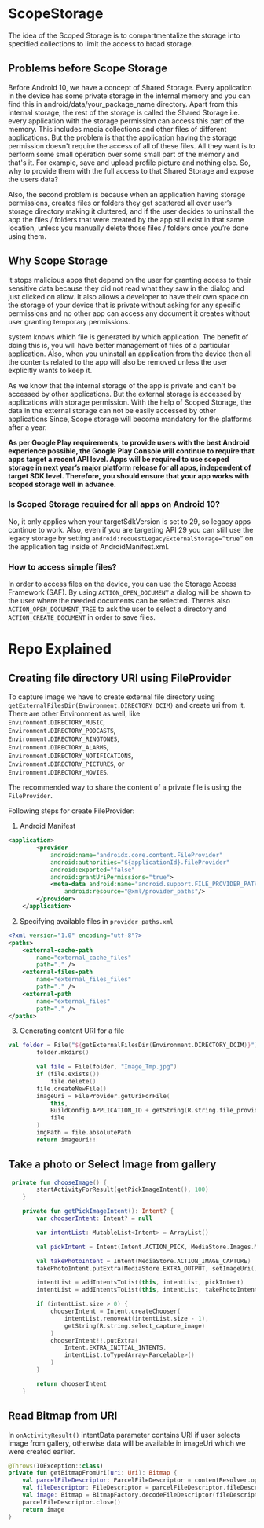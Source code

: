 # ScopeStorage
The idea of the Scoped Storage is to compartmentalize the storage into specified collections to limit the access to broad storage.

## Problems before Scope Storage
Before Android 10, we have a concept of Shared Storage. Every application in the device has some private storage in the internal memory and you can find this in android/data/your_package_name directory. Apart from this internal storage, the rest of the storage is called the Shared Storage i.e. every application with the storage permission can access this part of the memory. This includes media collections and other files of different applications. But the problem is that the application having the storage permission doesn't require the access of all of these files. All they want is to perform some small operation over some small part of the memory and that's it. For example, save and upload profile picture and nothing else. So, why to provide them with the full access to that Shared Storage and expose the users data?

Also, the second problem is because when an application having storage permissions, creates files or folders they get scattered all over user’s storage directory making it cluttered, and if the user decides to uninstall the app the files / folders that were created by the app still exist in that same location, unless you manually delete those files / folders once you’re done using them.


## Why Scope Storage
 it stops malicious apps that depend on the user for granting access to their sensitive data because they did not read what they saw in the dialog and just clicked on allow. It also allows a developer to have their own space on the storage of your device that is private without asking for any specific permissions and no other app can access any document it creates without user granting temporary permissions.

 system knows which file is generated by which application. The benefit of doing this is, you will have better management of files of a particular application. Also, when you uninstall an application from the device then all the contents related to the app will also be removed unless the user explicitly wants to keep it.
 
 As we know that the internal storage of the app is private and can't be accessed by other applications. But the external storage is accessed by applications with storage permission. With the help of Scoped Storage, the data in the external storage can not be easily accessed by other applications Since, Scope storage will become mandatory for the platforms after a year.
 
 <b>
 As per Google Play requirements, to provide users with the best Android experience possible, the Google Play Console will continue to require that apps target a recent API level. Apps will be required to use scoped storage in next year’s major platform release for all apps, independent of target SDK level. Therefore, you should ensure that your app works with scoped storage well in advance.
 </b>
 

### Is Scoped Storage required for all apps on Android 10?
No, it only applies when your targetSdkVersion is set to 29, so legacy apps continue to work. Also, even if you are targeting API 29 you can still use the legacy storage by setting ```android:requestLegacyExternalStorage=”true”``` on the application tag inside of AndroidManifest.xml.

### How to access simple files?
In order to access files on the device, you can use the Storage Access Framework (SAF). By using ```ACTION_OPEN_DOCUMENT``` a dialog will be shown to the user where the needed documents can be selected. There’s also ```ACTION_OPEN_DOCUMENT_TREE``` to ask the user to select a directory and ```ACTION_CREATE_DOCUMENT``` in order to save files.

# Repo Explained
## Creating file directory URI using FileProvider
To capture image we have to create external file directory using ```getExternalFilesDir(Environment.DIRECTORY_DCIM)``` and create uri from it.
There are other Environment as well, like  
```Environment.DIRECTORY_MUSIC```,     
```Environment.DIRECTORY_PODCASTS```,    
```Environment.DIRECTORY_RINGTONES```,    
```Environment.DIRECTORY_ALARMS```,   
```Environment.DIRECTORY_NOTIFICATIONS```,    
```Environment.DIRECTORY_PICTURES```, or   
```Environment.DIRECTORY_MOVIES```.   

The recommended way to share the content of a private file is using the ```FileProvider```.  

Following steps for create FileProvider:
1. Android Manifest
```xml
<application>
        <provider
            android:name="androidx.core.content.FileProvider"
            android:authorities="${applicationId}.fileProvider"
            android:exported="false"
            android:grantUriPermissions="true">
            <meta-data android:name="android.support.FILE_PROVIDER_PATHS"
                android:resource="@xml/provider_paths"/>
        </provider>
    </application>
 ```
    
2. Specifying available files in ```provider_paths.xml```   
```xml
<?xml version="1.0" encoding="utf-8"?>
<paths>
    <external-cache-path
        name="external_cache_files"
        path="." />
    <external-files-path
        name="external_files_files"
        path="." />
    <external-path
        name="external_files"
        path="." />
</paths>
```

3. Generating content URI for a file  
```kotlin
val folder = File("${getExternalFilesDir(Environment.DIRECTORY_DCIM)}")
        folder.mkdirs()

        val file = File(folder, "Image_Tmp.jpg")
        if (file.exists())
            file.delete()
        file.createNewFile()
        imageUri = FileProvider.getUriForFile(
            this,
            BuildConfig.APPLICATION_ID + getString(R.string.file_provider_name),
            file
        )
        imgPath = file.absolutePath
        return imageUri!!
```

## Take a photo or Select Image from gallery  
```kotlin
 private fun chooseImage() {
        startActivityForResult(getPickImageIntent(), 100)
    }

    private fun getPickImageIntent(): Intent? {
        var chooserIntent: Intent? = null

        var intentList: MutableList<Intent> = ArrayList()

        val pickIntent = Intent(Intent.ACTION_PICK, MediaStore.Images.Media.EXTERNAL_CONTENT_URI)

        val takePhotoIntent = Intent(MediaStore.ACTION_IMAGE_CAPTURE)
        takePhotoIntent.putExtra(MediaStore.EXTRA_OUTPUT, setImageUri())

        intentList = addIntentsToList(this, intentList, pickIntent)
        intentList = addIntentsToList(this, intentList, takePhotoIntent)

        if (intentList.size > 0) {
            chooserIntent = Intent.createChooser(
                intentList.removeAt(intentList.size - 1),
                getString(R.string.select_capture_image)
            )
            chooserIntent!!.putExtra(
                Intent.EXTRA_INITIAL_INTENTS,
                intentList.toTypedArray<Parcelable>()
            )
        }

        return chooserIntent
    }
```

## Read Bitmap from URI
In ```onActivityResult()``` intentData parameter contains URI if user selects image from gallery, otherwise data will be available in imageUri which we were created earlier.

```kotlin
@Throws(IOException::class)
private fun getBitmapFromUri(uri: Uri): Bitmap {
    val parcelFileDescriptor: ParcelFileDescriptor = contentResolver.openFileDescriptor(uri, "r")
    val fileDescriptor: FileDescriptor = parcelFileDescriptor.fileDescriptor
    val image: Bitmap = BitmapFactory.decodeFileDescriptor(fileDescriptor)
    parcelFileDescriptor.close()
    return image
}
```

